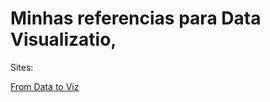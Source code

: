 # Minhas referencias para Data Visualizatio,

Sites:

[From Data to Viz](https://www.data-to-viz.com/#explore)
